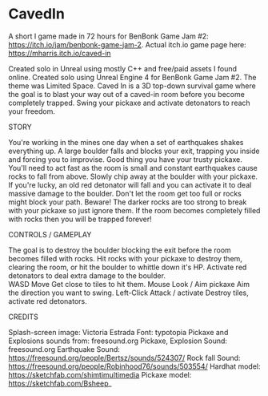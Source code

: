 # CavedIn
A short I game made in 72 hours for BenBonk Game Jam #2: https://itch.io/jam/benbonk-game-jam-2.
Actual itch.io game page here: https://mharris.itch.io/caved-in

Created solo in Unreal using mostly C++ and free/paid assets I found online.
Created solo using Unreal Engine 4 for BenBonk Game Jam #2.  The theme was Limited Space.
Caved In is a 3D top-down survival game where the goal is to blast your way out of a caved-in room before you become completely trapped.  Swing your pickaxe and activate detonators to reach your freedom.

STORY

You're working in the mines one day when a set of earthquakes shakes everything up.  A large boulder falls and blocks your exit, trapping you inside and forcing you to improvise.  Good thing you have your trusty pickaxe.
You'll need to act fast as the room is small and constant earthquakes cause rocks to fall from above.  Slowly chip away at the boulder with your pickaxe.  If you're lucky, an old red detonator will fall and you can activate it to deal massive damage to the boulder.  Don't let the room get too full or rocks might block your path.
Beware!  The darker rocks are too strong to break with your pickaxe so just ignore them.  If the room becomes completely filled with rocks then you will be trapped forever!

CONTROLS / GAMEPLAY

The goal is to destroy the boulder blocking the exit before the room becomes filled with rocks.  Hit rocks with your pickaxe to destroy them, clearing the room, or hit the boulder to whittle down it's HP.   Activate red detonators to deal extra damage to the boulder.  
WASD	Move	Get close to tiles to hit them.
Mouse	Look / Aim pickaxe	Aim the direction you want to swing.
Left-Click	Attack / activate	Destroy tiles, activate red detonators.

CREDITS

Splash-screen image: Victoria Estrada 
Font: typotopia
Pickaxe and Explosions sounds from: freesound.org
Pickaxe, Explosion Sound: freesound.org
Earthquake Sound: https://freesound.org/people/Bertsz/sounds/524307/
Rock fall Sound: https://freesound.org/people/Robinhood76/sounds/503554/
Hardhat model: https://sketchfab.com/shimtimultimedia
Pickaxe model: https://sketchfab.com/Bsheep_